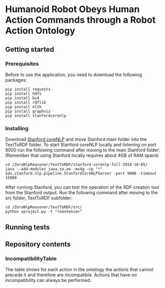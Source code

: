 # Humanoid Robot Obeys Human Action Commands through a Robot Action Ontology

## Getting started
### Prerequisites
Before to use the application, you need to download the following packages:
```
pip install requests
pip install hdfs
pip install bs4
pip install rdflib
pip install nltk
pip install graphviz
pip install stanfordcorenlp
```
### Installing
Download [Stanford coreNLP](https://stanfordnlp.github.io/CoreNLP/) and move Stanford main folder into the TextToRDF folder.
To start Stanford coreNLP locally and listening on port 9000 run the following command after moving to the main Stanford folder:
(Remember that using Stanford locally requires about 4GB of RAM space)
```
cd /ZoraNlpReasoner/TextToRDF/stanford-corenlp-full-2018-10-05/
java --add-modules java.se.ee -mx4g -cp "*" edu.stanford.nlp.pipeline.StanfordCoreNLPServer -port 9000 -timeout 15000
```
After running Stanford, you can test the operation of the RDF creation tool from the Stanford output. Run the following command after moving to the src folder, TextToRDF subfolder:
```
cd /ZoraNlpReasoner/TextToRDF/src/
python xproject.py -t "<sentence>"
```





## Running tests


## Repository contents
### IncompatibilityTable
The table shows for each action in the ontology the actions that cannot precede it and therefore are incompatible. Actions that have no incompatibility can always be performed.
